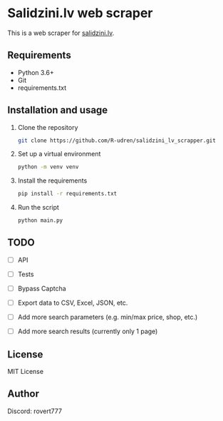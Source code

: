 # Salidzini.lv web scraper

This is a web scraper for [salidzini.lv](https://www.salidzini.lv/).

## Requirements

- Python 3.6+
- Git
- requirements.txt

## Installation and usage

1. Clone the repository

    ```bash
    git clone https://github.com/R-udren/salidzini_lv_scrapper.git
    ```

2. Set up a virtual environment

    ```bash
    python -m venv venv
    ```
   
3. Install the requirements
    
    ```bash
    pip install -r requirements.txt
    ```
   
4. Run the script
    
    ```bash
    python main.py
    ```

## TODO

- [ ] API
- [ ] Tests
- [ ] Bypass Captcha
- [ ] Export data to CSV, Excel, JSON, etc.
- [ ] Add more search parameters (e.g. min/max price, shop, etc.)
- [ ] Add more search results (currently only 1 page)



## License

MIT License

## Author

Discord: rovert777